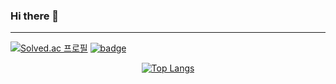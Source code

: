   ### Hi there 👋
  ---
  [![Solved.ac
프로필](http://mazassumnida.wtf/api/mini/generate_badge?boj=y_kyul)](https://solved.ac/y_kyul)
[![badge](https://img.shields.io/badge/Scss-green?style=flat&logo=Sass&logoColor=CC6699)](https://solved.ac/y_kyul)
<div align=center>
  
  
  [![Top Langs](https://github-readme-stats.vercel.app/api/top-langs/?username=young1ll&layout=compact&hide=html)](https://github.com/anuraghazra/github-readme-stats)

<!--
**Young1ll/young1ll** is a ✨ _special_ ✨ repository because its `README.md` (this file) appears on your GitHub profile.

Here are some ideas to get you started:

- 🔭 I’m currently working on ...
- 🌱 I’m currently learning ...
- 👯 I’m looking to collaborate on ...
- 🤔 I’m looking for help with ...
- 💬 Ask me about ...
- 📫 How to reach me: ...
- 😄 Pronouns: ...
- ⚡ Fun fact: ...
-->
</div>

